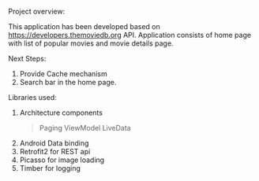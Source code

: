 Project overview:

This application has been developed based on https://developers.themoviedb.org API.
Application consists of home page with list of popular movies and movie details page.

Next Steps:
1.	Provide Cache mechanism
2.	Search bar in the home page.

Libraries used:
1. Architecture components
   > Paging
   > ViewModel
   > LiveData
2. Android Data binding
3. Retrofit2 for REST api 
4. Picasso for image loading
5. Timber for logging
